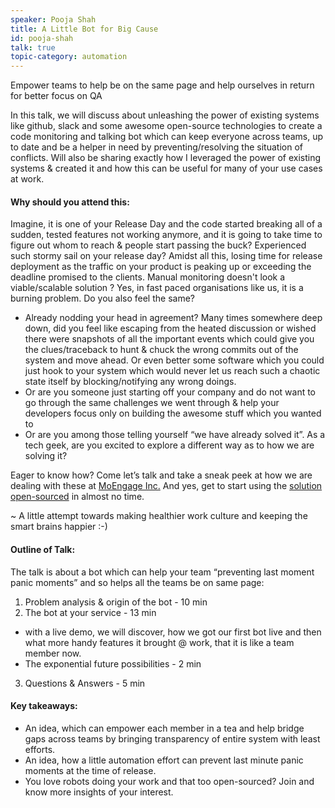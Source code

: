 ```yaml
---
speaker: Pooja Shah
title: A Little Bot for Big Cause
id: pooja-shah
talk: true
topic-category: automation
---
```


<!--<a href="http://www.slideshare.net/Kevlin/the-error-of-our-ways">[Slides]</a>-->

Empower teams to help be on the same page and help ourselves in return for better focus on QA

In this talk, we will discuss about unleashing the power of existing systems like github, slack and some awesome open-source technologies to create a code monitoring and talking bot which can keep everyone across teams, up to date and be a helper in need by preventing/resolving the situation of conflicts. Will also be sharing exactly how I leveraged the power of existing systems & created it and how this can be useful for many of your use cases at work.

#### **Why should you attend this:**
Imagine, it is one of your Release Day and the code started breaking all of a sudden, tested features not working anymore, and it is going to take time to figure out whom to reach & people start passing the buck? Experienced such stormy sail on your release day? Amidst all this, losing time for release deployment as the traffic on your product is peaking up or exceeding the deadline promised to the clients. Manual monitoring doesn't look a viable/scalable solution ? Yes, in fast paced organisations like us, it is a burning problem. Do you also feel the same?

* Already nodding your head in agreement? Many times somewhere deep down, did you feel like escaping from the heated discussion or wished there were snapshots of all the important events which could give you the clues/traceback to hunt & chuck the wrong commits out of the system and move ahead. Or even better some software which you could just hook to your system which would never let us reach such a chaotic state itself by blocking/notifying any wrong doings.
* Or are you someone just starting off your company and do not want to go through the same challenges we went through & help your developers focus only on building the awesome stuff which you wanted to
* Or are you among those telling yourself “we have already solved it”. As a tech geek, are you excited to explore a different way as to how we are solving it?

Eager to know how? Come let’s talk and take a sneak peek at how we are dealing with these at [MoEngage Inc.](http://moengage.com/) And yes, get to start using the [solution open-sourced](https://github.com/moengage/alice) in almost no time.

~ A little attempt towards making healthier work culture and keeping the smart brains happier :-)

#### **Outline of Talk:**
The talk is about a bot which can help your team “preventing last moment panic moments” and so helps all the teams be on same page:
1. Problem analysis & origin of the bot - 10 min
2. The bot at your service - 13 min
* with a live demo, we will discover, how we got our first bot live and then what more handy features it brought @ work, that it is like a team member now.
* The exponential future possibilities - 2 min
3. Questions & Answers - 5 min

#### **Key takeaways:**
* An idea, which can empower each member in a tea and help bridge gaps across teams by bringing transparency of entire system with least efforts.
* An idea, how a little automation effort can prevent last minute panic moments at the time of release.
* You love robots doing your work and that too open-sourced? Join and know more insights of your interest.
